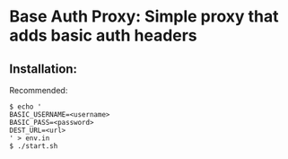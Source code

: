 
# Base Auth Proxy: Simple proxy that adds basic auth headers

## Installation:

Recommended:
```
$ echo '
BASIC_USERNAME=<username>
BASIC_PASS=<password>
DEST_URL=<url>
' > env.in
$ ./start.sh
```
